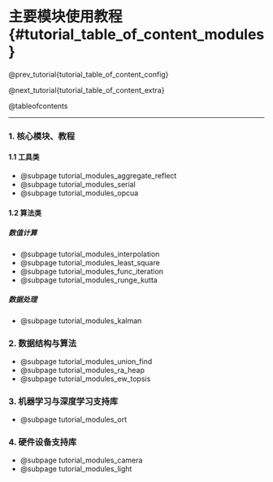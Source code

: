 主要模块使用教程 {#tutorial_table_of_content_modules}
============

@prev_tutorial{tutorial_table_of_content_config}

@next_tutorial{tutorial_table_of_content_extra}

@tableofcontents

------

### 1. 核心模块、教程

#### 1.1 工具类

- @subpage tutorial_modules_aggregate_reflect
- @subpage tutorial_modules_serial
- @subpage tutorial_modules_opcua

#### 1.2 算法类

##### 数值计算

- @subpage tutorial_modules_interpolation
- @subpage tutorial_modules_least_square
- @subpage tutorial_modules_func_iteration
- @subpage tutorial_modules_runge_kutta

##### 数据处理

- @subpage tutorial_modules_kalman

### 2. 数据结构与算法

- @subpage tutorial_modules_union_find
- @subpage tutorial_modules_ra_heap
- @subpage tutorial_modules_ew_topsis

### 3. 机器学习与深度学习支持库

- @subpage tutorial_modules_ort

### 4. 硬件设备支持库

- @subpage tutorial_modules_camera
- @subpage tutorial_modules_light
